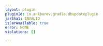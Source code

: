 ```yaml
---
layout: plugin
pluginId: io.ankburov.gradle.dbupdateplugin
jarSha1: INVALID
isJarAvailable: true
error: NONE
violations: []

---
```

